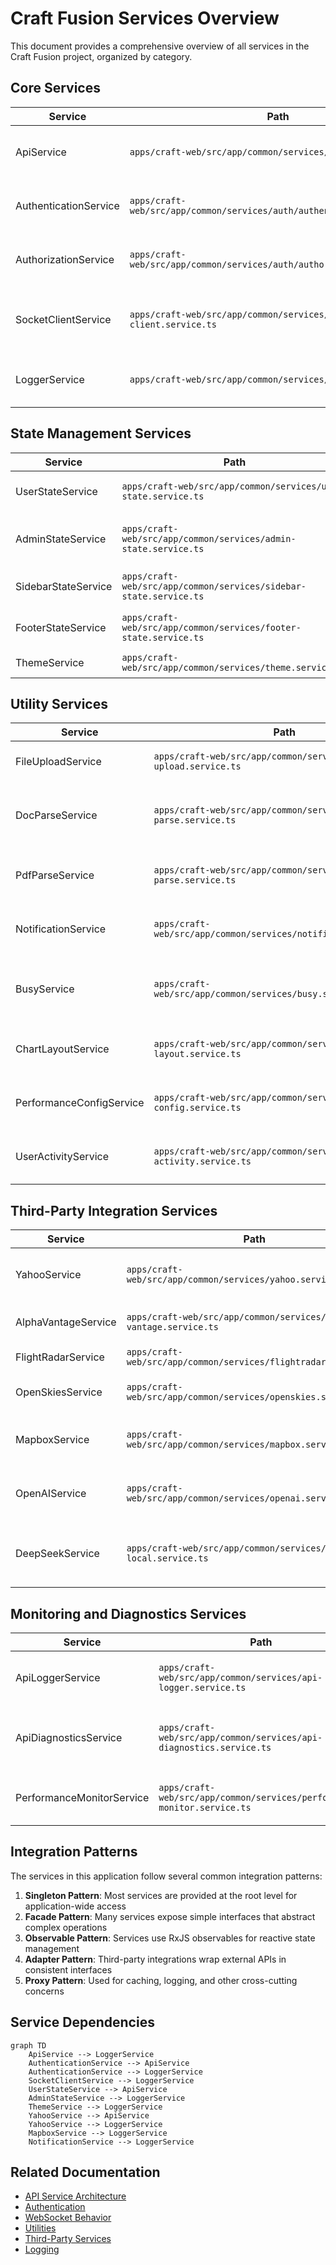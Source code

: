 # Craft Fusion Services Overview

This document provides a comprehensive overview of all services in the Craft Fusion project, organized by category.

## Core Services

| Service | Path | Description |
|---------|------|-------------|
| ApiService | `apps/craft-web/src/app/common/services/api.service.ts` | Handles communication with backend API endpoints |
| AuthenticationService | `apps/craft-web/src/app/common/services/auth/authentication.service.ts` | Manages user authentication and token handling |
| AuthorizationService | `apps/craft-web/src/app/common/services/auth/authorization.service.ts` | Handles user permissions and access control |
| SocketClientService | `apps/craft-web/src/app/common/services/socket-client.service.ts` | Manages WebSocket connections for real-time updates |
| LoggerService | `apps/craft-web/src/app/common/services/logger.service.ts` | Provides application-wide logging capabilities |

## State Management Services

| Service | Path | Description |
|---------|------|-------------|
| UserStateService | `apps/craft-web/src/app/common/services/user-state.service.ts` | Manages user-specific state and preferences |
| AdminStateService | `apps/craft-web/src/app/common/services/admin-state.service.ts` | Handles admin-related state and table performance monitoring |
| SidebarStateService | `apps/craft-web/src/app/common/services/sidebar-state.service.ts` | Controls sidebar collapsed/expanded state |
| FooterStateService | `apps/craft-web/src/app/common/services/footer-state.service.ts` | Manages footer expanded/collapsed state |
| ThemeService | `apps/craft-web/src/app/common/services/theme.service.ts` | Handles application theme (light/dark) |

## Utility Services

| Service | Path | Description |
|---------|------|-------------|
| FileUploadService | `apps/craft-web/src/app/common/services/file-upload.service.ts` | Handles file uploading to the backend |
| DocParseService | `apps/craft-web/src/app/common/services/doc-parse.service.ts` | Parses .docx files and extracts structured content |
| PdfParseService | `apps/craft-web/src/app/common/services/pdf-parse.service.ts` | Parses .pdf files and converts to Markdown |
| NotificationService | `apps/craft-web/src/app/common/services/notification.service.ts` | Displays toast notifications to users |
| BusyService | `apps/craft-web/src/app/common/services/busy.service.ts` | Indicates background activity or loading states |
| ChartLayoutService | `apps/craft-web/src/app/common/services/chart-layout.service.ts` | Provides layout logic for chart components |
| PerformanceConfigService | `apps/craft-web/src/app/common/services/performance-config.service.ts` | Manages application performance settings |
| UserActivityService | `apps/craft-web/src/app/common/services/user-activity.service.ts` | Tracks user interactions within the application |

## Third-Party Integration Services

| Service | Path | Description |
|---------|------|-------------|
| YahooService | `apps/craft-web/src/app/common/services/yahoo.service.ts` | Fetches financial historical data |
| AlphaVantageService | `apps/craft-web/src/app/common/services/alpha-vantage.service.ts` | Fetches stock and forex data |
| FlightRadarService | `apps/craft-web/src/app/common/services/flightradar.service.ts` | Fetches live flight data |
| OpenSkiesService | `apps/craft-web/src/app/common/services/openskies.service.ts` | Fetches flight and airport data |
| MapboxService | `apps/craft-web/src/app/common/services/mapbox.service.ts` | Integrates with Mapbox GL JS for maps |
| OpenAIService | `apps/craft-web/src/app/common/services/openai.service.ts` | Sends prompts to OpenAI models |
| DeepSeekService | `apps/craft-web/src/app/common/services/deepseek-local.service.ts` | Integrates with locally running DeepSeek models |

## Monitoring and Diagnostics Services

| Service | Path | Description |
|---------|------|-------------|
| ApiLoggerService | `apps/craft-web/src/app/common/services/api-logger.service.ts` | Logs API requests and responses |
| ApiDiagnosticsService | `apps/craft-web/src/app/common/services/api-diagnostics.service.ts` | Monitors API connectivity and provides diagnostics |
| PerformanceMonitorService | `apps/craft-web/src/app/common/services/performance-monitor.service.ts` | Monitors application performance metrics |

## Integration Patterns

The services in this application follow several common integration patterns:

1. **Singleton Pattern**: Most services are provided at the root level for application-wide access
2. **Facade Pattern**: Many services expose simple interfaces that abstract complex operations
3. **Observable Pattern**: Services use RxJS observables for reactive state management
4. **Adapter Pattern**: Third-party integrations wrap external APIs in consistent interfaces
5. **Proxy Pattern**: Used for caching, logging, and other cross-cutting concerns

## Service Dependencies

```mermaid
graph TD
    ApiService --> LoggerService
    AuthenticationService --> ApiService
    AuthenticationService --> LoggerService
    SocketClientService --> LoggerService
    UserStateService --> ApiService
    AdminStateService --> LoggerService
    ThemeService --> LoggerService
    YahooService --> ApiService
    YahooService --> LoggerService
    MapboxService --> LoggerService
    NotificationService --> LoggerService
```

## Related Documentation

- [API Service Architecture](../architecture/api/api-service.md)
- [Authentication](../architecture/auth/authentication.md)
- [WebSocket Behavior](../architecture/websocket-behavior.md)
- [Utilities](./utilities.md)
- [Third-Party Services](./third-party-services.md)
- [Logging](./logging.md)
